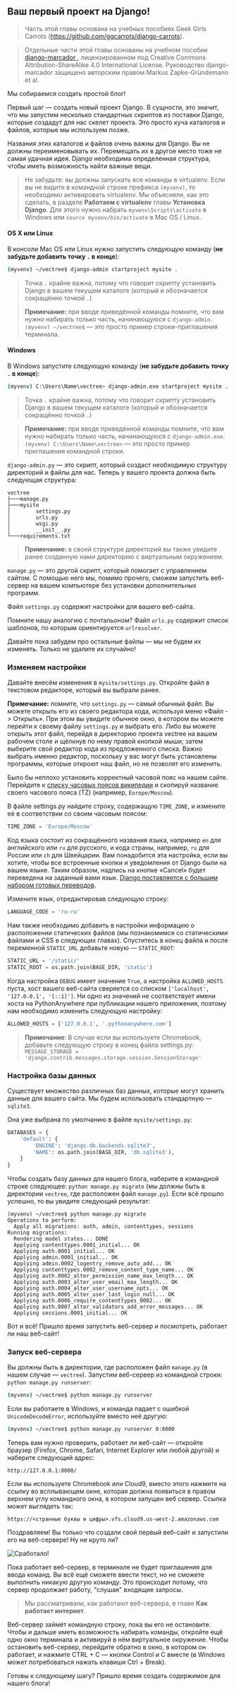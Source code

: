 ## Ваш первый проект на Django!

> Часть этой главы основана на учебных пособиях Geek Girls Carrots (https://github.com/ggcarrots/django-carrots).

> Отдельные части этой главы основаны на учебном пособии [django-marcador ][1], лицензированном под Creative Commons Attribution-ShareAlike 4.0 International License. Руководство django-marcador защищено авторским правом Markus Zapke-Gründemann et al.

 [1]: http://django-marcador.keimlink.de/

Мы собираемся создать простой блог!

Первый шаг — создать новый проект Django. В сущности, это значит, что мы запустим несколько стандартных скриптов из поставки Django, которые создадут для нас скелет проекта. Это просто куча каталогов и файлов, которые мы используем позже.

Названия этих каталогов и файлов очень важны для Django. Вы не должны переименовывать их. Перемещать их в другое место тоже не самая удачная идея. Django необходима определенная структура, чтобы иметь возможность найти важные вещи.

> Не забудьте: вы должны запускать все команды в virtualenv. Если вы не видите в командной строке префикса `(myvenv)`, то необходимо активировать virtualenv. Мы объясняли, как это сделать, в разделе __Работаем с virtualenv__ главы __Установка Django__. Для этого нужно набрать `myvenv\Scripts\activate` в Windows или `source myvenv/bin/activate` в Mac OS / Linux.

#### OS X или Linux

В консоли Mac OS или Linux нужно запустить следующую команду (**не забудьте добавить точку `.` в конце**):

```bash
(myvenv) ~/vectree$ django-admin startproject mysite .
```

> Точка `.` крайне важна, потому что говорит скрипту установить Django в вашем текущем каталоге (который и обозначается сокращённо точкой `.`)
>
> **Примечание:** при вводе приведённой команды помните, что вам нужно набирать только часть, начинающуюся с `django-admin`. `(myvenv) ~/vectree$` — это просто пример строки-приглашения терминала.

#### Windows

В Windows запустите следующую команду (**не забудьте добавить точку `.` в конце**):

```bash
(myvenv) C:\Users\Name\vectree> django-admin.exe startproject mysite .
```
> Точка `.` крайне важна, потому что говорит скрипту установить Django в вашем текущем каталоге (который и обозначается сокращённо точкой `.`)

> **Примечание:** при вводе приведённой команды помните, что вам нужно набирать только часть, начинающуюся с `django-admin.exe`. `(myvenv) C:\Users\Name\vectree>` — это просто пример приглашения командной строки.

`django-admin.py` — это скрипт, который создаст необходимую структуру директорий и файлы для нас. Теперь у вашего проекта должна быть следующая структура:

```
vectree
├───manage.py
├───mysite
│        settings.py
│        urls.py
│        wsgi.py
│        __init__.py
└───requirements.txt
```
> **Примечание:** в своей структуре директорий вы также увидите ранее созданную нами директорию с виртуальным окружением.

`manage.py` — это другой скрипт, который помогает с управлением сайтом. С помощью него мы, помимо прочего, сможем запустить веб-сервер на вашем компьютере без установки дополнительных программ.

Файл `settings.py` содержит настройки для вашего веб-сайта.

Помните нашу аналогию с почтальоном? Файл `urls.py` содержит список шаблонов, по которым ориентируется `urlresolver`.

Давайте пока забудем про остальные файлы — мы не будем их изменять. Только не удалите их случайно!


### Изменяем настройки

Давайте внесём изменения в `mysite/settings.py`. Откройте файл в текстовом редакторе, который вы выбрали ранее.

**Примечание:** помните, что `settings.py` — самый обычный файл. Вы можете открыть его из своего редактора кода, используя меню «Файл -> Открыть». При этом вы увидите обычное окно, в котором вы можете перейти к своему файлу `settings.py` и выбрать его. Либо вы можете открыть этот файл, перейдя в директорию проекта vectree на вашем рабочем столе и щёлкнув по нему правой кнопкой мыши; затем выберите свой редактор кода из предложенного списка. Важно выбрать именно редактор, поскольку у вас могут быть установлены программы, которые откроют наш файл, но не позволят его изменить.

Было бы неплохо установить корректный часовой пояс на нашем сайте. Перейдите к [списку часовых поясов википедии][2] и скопируй название своего часового пояса (TZ) (например, `Europe/Moscow`).

 [2]: https://en.wikipedia.org/wiki/List_of_tz_database_time_zones

В файле settings.py найдите строку, содержащую `TIME_ZONE`, и измените её в соответствии со своим часовым поясом:

```python
TIME_ZONE = 'Europe/Moscow'
```

Код языка состоит из сокращённого названия языка, например `en` для английского или `ru` для русского, и кода страны, например, `ru` для России или `ch` для Швейцарии. Вам понадобится эта настройка, если вы хотите, чтобы все встроенные кнопки и уведомления от Django были на вашем языке. Таким образом, надпись на кнопке «Cancel» будет переведена на заданный вами язык. [Django поставляется с большим набором готовых переводов](https://docs.djangoproject.com/en/1.11/ref/settings/#language-code).

Измените язык, отредактировав следующую строку:

```python
LANGUAGE_CODE = 'ru-ru'
```


Нам также необходимо добавить в настройки информацию о расположении статических файлов (мы познакомимся со статическими файлами и CSS в следующих главах). Спуститесь в *конец* файла и после переменной `STATIC_URL` добавьте новую — `STATIC_ROOT`:

```python
STATIC_URL = '/static/'
STATIC_ROOT = os.path.join(BASE_DIR, 'static')
```

Когда настройка `DEBUG` имеет значение `True`, а настройка `ALLOWED_HOSTS` пуста, хост вашего веб-сайта сверяется со списком `['localhost', '127.0.0.1', '[::1]']`.
Ни одно из значений не соответствует имени хоста на PythonAnywhere при публикации нашего приложения, поэтому нам необходимо изменить следующую настройку:

```python
ALLOWED_HOSTS = ['127.0.0.1', '.pythonanywhere.com']
```

> **Примечание**: В случае если вы используете Chromebook, добавьте следующую строку в конец файла settings.py:
> `MESSAGE_STORAGE = 'django.contrib.messages.storage.session.SessionStorage'`

### Настройка базы данных

Существует множество различных баз данных, которые могут хранить данные для вашего сайта. Мы будем использовать стандартную — `sqlite3`.

Она уже выбрана по умолчанию в файле `mysite/settings.py`:

```python
DATABASES = {
    'default': {
        'ENGINE': 'django.db.backends.sqlite3',
        'NAME': os.path.join(BASE_DIR, 'db.sqlite3'),
    }
}
```


Чтобы создать базу данных для нашего блога, наберите в командной строке следующее: `python manage.py migrate` (мы должны быть в директории `vectree`, где расположен файл `manage.py`). Если всё прошло успешно, то вы увидите следующий результат:

```
(myvenv) ~/vectree$ python manage.py migrate
Operations to perform:
  Apply all migrations: auth, admin, contenttypes, sessions
Running migrations:
  Rendering model states... DONE
  Applying contenttypes.0001_initial... OK
  Applying auth.0001_initial... OK
  Applying admin.0001_initial... OK
  Applying admin.0002_logentry_remove_auto_add... OK
  Applying contenttypes.0002_remove_content_type_name... OK
  Applying auth.0002_alter_permission_name_max_length... OK
  Applying auth.0003_alter_user_email_max_length... OK
  Applying auth.0004_alter_user_username_opts... OK
  Applying auth.0005_alter_user_last_login_null... OK
  Applying auth.0006_require_contenttypes_0002... OK
  Applying auth.0007_alter_validators_add_error_messages... OK
  Applying sessions.0001_initial... OK
```

Вот и всё! Пришло время запустить веб-сервер и посмотреть, работает ли наш веб-сайт!

### Запуск веб-сервера

Вы должны быть в директории, где расположен файл `manage.py` (в нашем случае — `vectree`). Запустим веб-сервер из командной строки: `python manage.py runserver`:

```bash
(myvenv) ~/vectree$ python manage.py runserver
```

Если вы работаете в Windows, и команда падает с ошибкой `UnicodeDecodeError`, используйте вместо неё другую:

```bash
(myvenv) ~/vectree$ python manage.py runserver 0:8000
```


Теперь вам нужно проверить, работает ли веб-сайт — откройте браузер (Firefox, Chrome, Safari, Internet Explorer или любой другой) и наберите следующий адрес:

```
http://127.0.0.1:8000/
```

Если вы используете Chromebook или Cloud9, вместо этого нажмите на ссылку во всплывающем окне, которая должна появиться в правом верхнем углу командного окна, в котором запущен веб сервер. Ссылка может выглядеть так:

```
https://<странные буквы и цифры>.vfs.cloud9.us-west-2.amazonaws.com
```

Поздравляем! Вы только что создали свой первый веб-сайт и запустили его на веб-сервере! Ну не круто ли?

![Сработало!][3]

 [3]: https://user-images.githubusercontent.com/4215285/72186912-60b34c00-3407-11ea-8a1e-8fb3eafd90da.png

Пока работает веб-сервер, в терминале не будет приглашения для ввода команд. Вы всё ещё сможете ввести текст, но не сможете выполнить никакую другую команду. Это происходит потому, что сервер продолжает работу, "слушая" входящие запросы.

> Мы рассматривали, как работают веб-сервера, в главе <b>Как работает интернет</b>.

Веб-сервер займёт командную строку, пока вы его не остановите. Чтобы и дальше иметь возможность набирать команды, откройте ещё одно окно терминала и активируй в нём виртуальное окружение. Чтобы остановить веб-сервер, перейдите обратно в окно, в котором он работает, и нажмите CTRL + C — кнопки Control и C вместе (в Windows может потребоваться нажать клавиши Ctrl + Break).

Готовы к следующему шагу? Пришло время создать содержимое для нашего блога!
